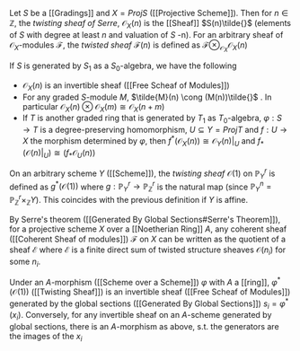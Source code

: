 Let $S$ be a [[Gradings]] and $X=ProjS$ ([[Projective Scheme]]). Then for $n\in \mathbb{Z}$, the *twisting sheaf of Serre*, $\mathcal{O}_X(n)$ is the [[Sheaf]]  $S(n)\tilde{}$ (elements of $S$  with degree at least $n$ and valuation of $S$ -n). 
For an arbitrary sheaf of $\mathcal{O}_X$-modules $\mathcal{F}$, the *twisted sheaf* $\mathcal{F}(n)$ is defined as $\mathcal{F} \otimes_{\mathcal{O}_X} \mathcal{O}_X(n)$ 

If $S$ is generated by $S_1$ as a $S_0$-algebra, we have the following
* $\mathcal{O}_X(n)$ is an invertible sheaf ([[Free Scheaf of Modules]])
* For any graded $S$-module $M$, $\tilde{M}(n) \cong (M(n))\tilde{}$ . In particular $\mathcal{O}_X(n) \otimes \mathcal{O}_X(m) \cong \mathcal{O}_X(n+m)$
* If $T$ is another graded ring that is generated by $T_1$ as $T_0$-algebra, $\varphi:S\rightarrow T$ is a degree-preserving homomorphism, $U\subseteq Y=ProjT$ and $f:U\rightarrow X$ the morphism determined by $\varphi$, then $f^*(\mathcal{O}_X(n))\cong \mathcal{O}_Y(n)|_U$ and $f_*(\mathcal{O}(n)|_U) \cong (f_*\mathcal{O}_U(n))$ 

On an arbitrary scheme $Y$ ([[Scheme]]), the *twisting sheaf* $\mathcal{O}(1)$ on $\mathbb{P}^r_Y$ is defined as $g^*(\mathcal{O}(1))$ where $g:\mathbb{P}^r_Y \rightarrow \mathbb{P}^r_{\mathbb{Z}}$ is the natural map (since $\mathbb{P}^n_Y = \mathbb{P}^r_{\mathbb{Z}}\times_{\mathbb{Z}} Y$). This coincides with the previous definition if $Y$ is affine.

By Serre's theorem ([[Generated By Global Sections#Serre's Theorem]]), for a projective scheme $X$ over a [[Noetherian Ring]] $A$, any coherent sheaf ([[Coherent Sheaf of modules]]) $\mathcal{F}$ on $X$ can be written as the quotient of a sheaf $\mathcal{E}$ where $\mathcal{E}$ is a finite direct sum of twisted structure sheaves $\mathcal{O}(n_i)$ for some $n_i$.

Under an $A$-morphism ([[Scheme over a Scheme]]) $\varphi$ with $A$ a [[ring]], $\varphi^*(\mathcal{O}(1))$ ([[Twisting Sheaf]])  is an invertible sheaf ([[Free Scheaf of Modules]]) generated by the global sections ([[Generated By Global Sections]]) $s_i = \varphi^*(x_i)$. Conversely, for any invertible sheaf on an $A$-scheme generated by global sections, there is an $A$-morphism as above, s.t. the generators are the images of the $x_i$ 